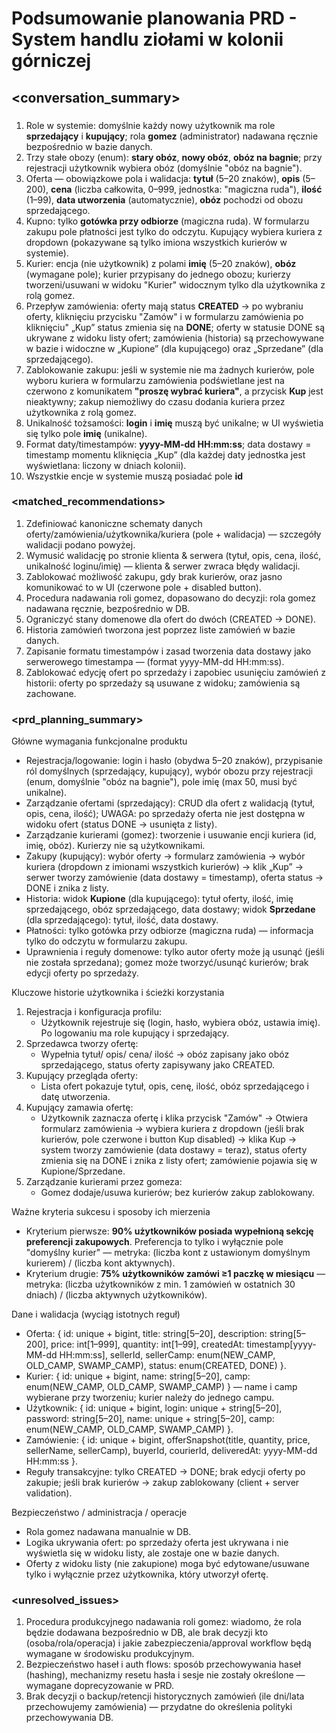 # Podsumowanie planowania PRD - System handlu ziołami w kolonii górniczej

## <conversation_summary> 

### <decisions>

1. Role w systemie: domyślnie każdy nowy użytkownik ma role **sprzedający** i **kupujący**; rola **gomez** (administrator) nadawana ręcznie bezpośrednio w bazie danych.
2. Trzy stałe obozy (enum): **stary obóz**, **nowy obóz**, **obóz na bagnie**; przy rejestracji użytkownik wybiera obóz (domyślnie "obóz na bagnie").
3. Oferta — obowiązkowe pola i walidacja: **tytuł** (5–20 znaków), **opis** (5–200), **cena** (liczba całkowita, 0–999, jednostka: "magiczna ruda"), **ilość** (1–99), **data utworzenia** (automatycznie), **obóz** pochodzi od obozu sprzedającego.
4. Kupno: tylko **gotówka przy odbiorze** (magiczna ruda). W formularzu zakupu pole płatności jest tylko do odczytu. Kupujący wybiera kuriera z dropdown (pokazywane są tylko imiona wszystkich kurierów w systemie).
5. Kurier: encja (nie użytkownik) z polami **imię** (5–20 znaków), **obóz** (wymagane pole); kurier przypisany do jednego obozu; kurierzy tworzeni/usuwani w widoku "Kurier" widocznym tylko dla użytkownika z rolą gomez.
6. Przepływ zamówienia: oferty mają status **CREATED** → po wybraniu oferty, kliknięciu przycisku "Zamów" i w formularzu zamówienia po kliknięciu" „Kup” status zmienia się na **DONE**; oferty w statusie DONE są ukrywane z widoku listy ofert; zamówienia (historia) są przechowywane w bazie i widoczne w „Kupione” (dla kupującego) oraz „Sprzedane” (dla sprzedającego).
7. Zablokowanie zakupu: jeśli w systemie nie ma żadnych kurierów, pole wyboru kuriera w formularzu zamówienia podświetlane jest na czerwono z komunikatem **"proszę wybrać kuriera"**, a przycisk **Kup** jest nieaktywny; zakup niemożliwy do czasu dodania kuriera przez użytkownika z rolą gomez.
8. Unikalność tożsamości: **login** i **imię** muszą być unikalne; w UI wyświetia się tylko pole **imię** (unikalne).
9. Format daty/timestampów: **yyyy-MM-dd HH:mm:ss**; data dostawy = timestamp momentu kliknięcia „Kup” (dla każdej daty jednostka jest wyświetlana: liczony w dniach kolonii).
10. Wszystkie encje w systemie muszą posiadać pole **id** 

### <matched_recommendations>

1. Zdefiniować kanoniczne schematy danych oferty/zamówienia/użytkownika/kuriera (pole + walidacja) — szczegóły walidacji podano powyżej.
2. Wymusić walidację po stronie klienta & serwera (tytuł, opis, cena, ilość, unikalność loginu/imię) — klienta & serwer zwraca błędy walidacji.
3. Zablokować możliwość zakupu, gdy brak kurierów, oraz jasno komunikować to w UI (czerwone pole + disabled button).
4. Procedura nadawania roli gomez, dopasowano do decyzji: rola gomez nadawana ręcznie, bezpośrednio w DB.
5. Ograniczyć stany domenowe dla ofert do dwóch (CREATED → DONE).
6. Historia zamówień tworzona jest poprzez liste zamówień w bazie danych.
7. Zapisanie formatu timestampów i zasad tworzenia data dostawy jako serwerowego timestampa — (format yyyy-MM-dd HH:mm:ss).
8. Zablokować edycję ofert po sprzedaży i zapobiec usunięciu zamówień z historii: oferty po sprzedaży są usuwane z widoku; zamówienia są zachowane.

### <prd_planning_summary>
Główne wymagania funkcjonalne produktu

* Rejestracja/logowanie: login i hasło (obydwa 5–20 znaków), przypisanie ról domyślnych (sprzedający, kupujący), wybór obozu przy rejestracji (enum, domyślnie "obóz na bagnie"), pole imię (max 50, musi być unikalne).
* Zarządzanie ofertami (sprzedający): CRUD dla ofert z walidacją (tytuł, opis, cena, ilość); UWAGA: po sprzedaży oferta nie jest dostępna w widoku ofert (status DONE → usunięta z listy).
* Zarządzanie kurierami (gomez): tworzenie i usuwanie encji kuriera (id, imię, obóz). Kurierzy nie są użytkownikami.
* Zakupy (kupujący): wybór oferty → formularz zamówienia → wybór kuriera (dropdown z imionami wszystkich kurierów) → klik „Kup” → serwer tworzy zamówienie (data dostawy = timestamp), oferta status -> DONE i znika z listy.
* Historia: widok **Kupione** (dla kupującego): tytuł oferty, ilość, imię sprzedającego, obóz sprzedającego, data dostawy; widok **Sprzedane** (dla sprzedającego): tytuł, ilość, data dostawy.
* Płatności: tylko gotówka przy odbiorze (magiczna ruda) — informacja tylko do odczytu w formularzu zakupu.
* Uprawnienia i reguły domenowe: tylko autor oferty może ją usunąć (jeśli nie została sprzedana); gomez może tworzyć/usunąć kurierów; brak edycji oferty po sprzedaży.

Kluczowe historie użytkownika i ścieżki korzystania

1. Rejestracja i konfiguracja profilu:
    * Użytkownik rejestruje się (login, hasło, wybiera obóz, ustawia imię). Po logowaniu ma role kupujący i sprzedający.
2. Sprzedawca tworzy ofertę:
    * Wypełnia tytuł/ opis/ cena/ ilość → obóz zapisany jako obóz sprzedającego, status oferty zapisywany jako CREATED.
3. Kupujący przegląda oferty:
    * Lista ofert pokazuje tytuł, opis, cenę, ilość, obóz sprzedającego i datę utworzenia.
4. Kupujący zamawia ofertę:
    * Użytkownik zaznacza ofertę i klika przycisk "Zamów" → Otwiera formularz zamówienia → wybiera kuriera z dropdown (jeśli brak kurierów, pole czerwone i button Kup disabled) → klika Kup → system tworzy zamówienie (data dostawy = teraz), status oferty zmienia się na DONE i znika z listy ofert; zamówienie pojawia się w Kupione/Sprzedane.
5. Zarządzanie kurierami przez gomeza:
    * Gomez dodaje/usuwa kurierów; bez kurierów zakup zablokowany.

Ważne kryteria sukcesu i sposoby ich mierzenia

* Kryterium pierwsze: **90% użytkowników posiada wypełnioną sekcję preferencji zakupowych**. Preferencja to tylko i wyłącznie pole "domyślny kurier" — metryka: (liczba kont z ustawionym domyślnym kurierem) / (liczba kont aktywnych).
* Kryterium drugie: **75% użytkowników zamówi ≥1 paczkę w miesiącu** — metryka: (liczba użytkowników z min. 1 zamówień w ostatnich 30 dniach) / (liczba aktywnych użytkowników).

Dane i walidacja (wyciąg istotnych reguł)

* Oferta: { id: unique + bigint, title: string[5–20], description: string[5–200], price: int[1–999], quantity: int[1–99], createdAt: timestamp[yyyy-MM-dd HH:mm:ss], sellerId, sellerCamp: enum(NEW_CAMP, OLD_CAMP, SWAMP_CAMP), status: enum(CREATED, DONE) }.
* Kurier: { id: unique + bigint, name: string[5–20], camp: enum(NEW_CAMP, OLD_CAMP, SWAMP_CAMP) } — name i camp wybierane przy tworzeniu; kurier należy do jednego campu.
* Użytkownik: { id: unique + bigint, login: unique + string[5–20], password: string[5–20], name: unique + string[5–20], camp: enum(NEW_CAMP, OLD_CAMP, SWAMP_CAMP) }.
* Zamówienie: { id: unique + bigint, offerSnapshot(title, quantity, price, sellerName, sellerCamp), buyerId, courierId, deliveredAt: yyyy-MM-dd HH:mm:ss }.
* Reguły transakcyjne: tylko CREATED → DONE; brak edycji oferty po zakupie; jeśli brak kurierów → zakup zablokowany (client + server validation).

Bezpieczeństwo / administracja / operacje

* Rola gomez nadawana manualnie w DB.
* Logika ukrywania ofert: po sprzedaży oferta jest ukrywana i nie wyświetla się w widoku listy, ale zostaje one w bazie danych.
* Oferty z widoku listy (nie zakupione) moga być edytowane/usuwane tylko i wyłącznie przez użytkownika, który utworzył ofertę.

### <unresolved_issues>

1. Procedura produkcyjnego nadawania roli gomez: wiadomo, że rola będzie dodawana bezpośrednio w DB, ale brak decyzji kto (osoba/rola/operacja) i jakie zabezpieczenia/approval workflow będą wymagane w środowisku produkcyjnym.
2. Bezpieczeństwo haseł i auth flows: sposób przechowywania haseł (hashing), mechanizmy resetu hasła i sesje nie zostały określone — wymagane doprecyzowanie w PRD.
3. Brak decyzji o backup/retencji historycznych zamówień (ile dni/lata przechowujemy zamówienia) — przydatne do określenia polityki przechowywania DB.
